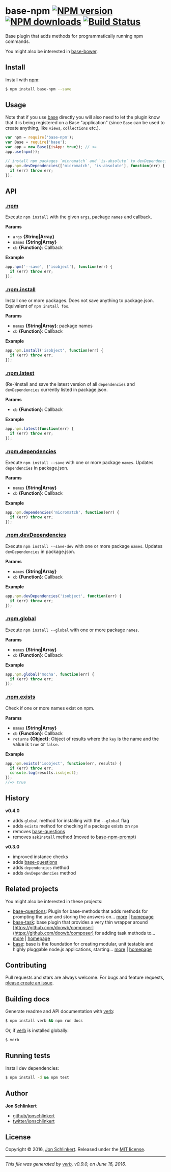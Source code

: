 # base-npm [![NPM version](https://img.shields.io/npm/v/base-npm.svg?style=flat)](https://www.npmjs.com/package/base-npm) [![NPM downloads](https://img.shields.io/npm/dm/base-npm.svg?style=flat)](https://npmjs.org/package/base-npm) [![Build Status](https://img.shields.io/travis/node-base/base-npm.svg?style=flat)](https://travis-ci.org/node-base/base-npm)

Base plugin that adds methods for programmatically running npm commands.

You might also be interested in [base-bower](https://github.com/jonschlinkert/base-bower).

## Install

Install with [npm](https://www.npmjs.com/):

```sh
$ npm install base-npm --save
```

## Usage

Note that if you use [base](https://github.com/node-base/base) directly you will also need to let the plugin know that it is being registered on a Base "application" (since `Base` can be used to create anything, like `views`, `collections` etc.).

```js
var npm = require('base-npm');
var Base = require('base');
var app = new Base({isApp: true}); // <=
app.use(npm());

// install npm packages `micromatch` and `is-absolute` to devDependencies
app.npm.devDependencies(['micromatch', 'is-absolute'], function(err) {
  if (err) throw err;
});
```

## API

### [.npm](index.js#L37)

Execute `npm install` with the given `args`, package `names` and callback.

**Params**

* `args` **{String|Array}**
* `names` **{String|Array}**
* `cb` **{Function}**: Callback

**Example**

```js
app.npm('--save', ['isobject'], function(err) {
  if (err) throw err;
});
```

### [.npm.install](index.js#L62)

Install one or more packages. Does not save anything to package.json. Equivalent of `npm install foo`.

**Params**

* `names` **{String|Array}**: package names
* `cb` **{Function}**: Callback

**Example**

```js
app.npm.install('isobject', function(err) {
  if (err) throw err;
});
```

### [.npm.latest](index.js#L80)

(Re-)install and save the latest version of all `dependencies` and `devDependencies` currently listed in package.json.

**Params**

* `cb` **{Function}**: Callback

**Example**

```js
app.npm.latest(function(err) {
  if (err) throw err;
});
```

### [.npm.dependencies](index.js#L114)

Execute `npm install --save` with one or more package `names`. Updates `dependencies` in package.json.

**Params**

* `names` **{String|Array}**
* `cb` **{Function}**: Callback

**Example**

```js
app.npm.dependencies('micromatch', function(err) {
  if (err) throw err;
});
```

### [.npm.devDependencies](index.js#L144)

Execute `npm install --save-dev` with one or more package `names`. Updates `devDependencies` in package.json.

**Params**

* `names` **{String|Array}**
* `cb` **{Function}**: Callback

**Example**

```js
app.npm.devDependencies('isobject', function(err) {
  if (err) throw err;
});
```

### [.npm.global](index.js#L173)

Execute `npm install --global` with one or more package `names`.

**Params**

* `names` **{String|Array}**
* `cb` **{Function}**: Callback

**Example**

```js
app.npm.global('mocha', function(err) {
  if (err) throw err;
});
```

### [.npm.exists](index.js#L200)

Check if one or more names exist on npm.

**Params**

* `names` **{String|Array}**
* `cb` **{Function}**: Callback
* `returns` **{Object}**: Object of results where the `key` is the name and the value is `true` or `false`.

**Example**

```js
app.npm.exists('isobject', function(err, results) {
  if (err) throw err;
  console.log(results.isobject);
});
//=> true
```

## History

**v0.4.0**

* adds `global` method for installing with the `--global` flag
* adds `exists` method for checking if a package exists on `npm`
* removes [base-questions](https://github.com/node-base/base-questions)
* removes `askInstall` method (moved to [base-npm-prompt](https://github.com/node-base/base-npm-prompt))

**v0.3.0**

* improved instance checks
* adds [base-questions](https://github.com/node-base/base-questions)
* adds `dependencies` method
* adds `devDependencies` method

## Related projects

You might also be interested in these projects:

* [base-questions](https://www.npmjs.com/package/base-questions): Plugin for base-methods that adds methods for prompting the user and storing the answers on… [more](https://www.npmjs.com/package/base-questions) | [homepage](https://github.com/node-base/base-questions)
* [base-task](https://www.npmjs.com/package/base-task): base plugin that provides a very thin wrapper around [https://github.com/doowb/composer](https://github.com/doowb/composer) for adding task methods to… [more](https://www.npmjs.com/package/base-task) | [homepage](https://github.com/node-base/base-task)
* [base](https://www.npmjs.com/package/base): base is the foundation for creating modular, unit testable and highly pluggable node.js applications, starting… [more](https://www.npmjs.com/package/base) | [homepage](https://github.com/node-base/base)

## Contributing

Pull requests and stars are always welcome. For bugs and feature requests, [please create an issue](https://github.com/node-base/base-npm/issues/new).

## Building docs

Generate readme and API documentation with [verb](https://github.com/verbose/verb):

```sh
$ npm install verb && npm run docs
```

Or, if [verb](https://github.com/verbose/verb) is installed globally:

```sh
$ verb
```

## Running tests

Install dev dependencies:

```sh
$ npm install -d && npm test
```

## Author

**Jon Schlinkert**

* [github/jonschlinkert](https://github.com/jonschlinkert)
* [twitter/jonschlinkert](http://twitter.com/jonschlinkert)

## License

Copyright © 2016, [Jon Schlinkert](https://github.com/jonschlinkert).
Released under the [MIT license](https://github.com/node-base/base-npm/blob/master/LICENSE).

***

_This file was generated by [verb](https://github.com/verbose/verb), v0.9.0, on June 16, 2016._
